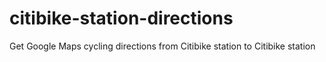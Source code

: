 citibike-station-directions
===========================

Get Google Maps cycling directions from Citibike station to Citibike station
